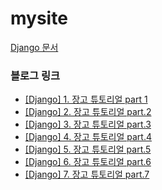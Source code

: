 # mysite

[Django 문서](https://docs.djangoproject.com/ko/3.2/)<br />

### 블로그 링크
- [[Django] 1. 장고 튜토리얼 part 1](https://velog.io/@gouz7514/Django-1.-%EC%9E%A5%EA%B3%A0-%ED%8A%9C%ED%86%A0%EB%A6%AC%EC%96%BC-part-1)
- [[Django] 2. 장고 튜토리얼 part.2](https://velog.io/@gouz7514/Django-2.-%EC%9E%A5%EA%B3%A0-%ED%8A%9C%ED%86%A0%EB%A6%AC%EC%96%BC-part.2)
- [[Django] 3. 장고 튜토리얼 part.3](https://velog.io/@gouz7514/Django-3.-%EC%9E%A5%EA%B3%A0-%ED%8A%9C%ED%86%A0%EB%A6%AC%EC%96%BC-part.3)
- [[Django] 4. 장고 튜토리얼 part.4](https://velog.io/@gouz7514/Django-4.-%EC%9E%A5%EA%B3%A0-%ED%8A%9C%ED%86%A0%EB%A6%AC%EC%96%BC-part.4)
- [[Django] 5. 장고 튜토리얼 part.5](https://velog.io/@gouz7514/Django-5.-%EC%9E%A5%EA%B3%A0-%ED%8A%9C%ED%86%A0%EB%A6%AC%EC%96%BC-part.5)
- [[Django] 6. 장고 튜토리얼 part.6](https://velog.io/@gouz7514/Django-6.-%EC%9E%A5%EA%B3%A0-%ED%8A%9C%ED%86%A0%EB%A6%AC%EC%96%BC-part.6)
- [[Django] 7. 장고 튜토리얼 part.7](https://velog.io/@gouz7514/Django-7.-%EC%9E%A5%EA%B3%A0-%ED%8A%9C%ED%86%A0%EB%A6%AC%EC%96%BC-part.7)